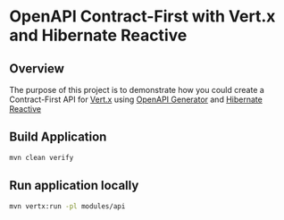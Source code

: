 # OpenAPI Contract-First with Vert.x and Hibernate Reactive

## Overview

The purpose of this project is to demonstrate how you could create a Contract-First API
for [Vert.x](https://vertx.io) using [OpenAPI Generator](https://openapi-generator.tech) and [Hibernate Reactive](http://hibernate.org/reactive/)

## Build Application

```bash
mvn clean verify
```

## Run application locally

```bash
mvn vertx:run -pl modules/api
```

